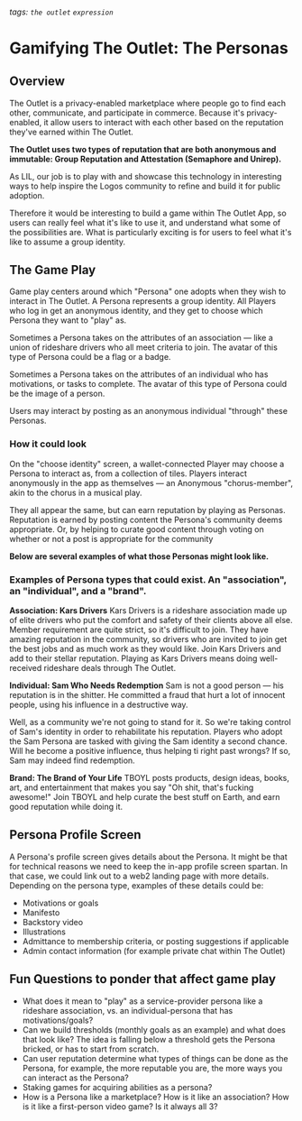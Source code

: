 ###### tags: `the outlet` `expression`
#  Gamifying The Outlet: The Personas

## Overview
The Outlet is a privacy-enabled marketplace where people go to find each other, communicate, and participate in commerce. Because it's privacy-enabled, it allow users to interact with each other based on the reputation they've earned within The Outlet. 

**The Outlet uses two types of reputation that are both anonymous and immutable: Group Reputation and Attestation (Semaphore and Unirep).**

As LIL, our job is to play with and showcase this technology in interesting ways to help inspire the Logos community to refine and build it for public adoption.

Therefore it would be interesting to build a game within The Outlet App, so users can really feel what it's like to use it, and understand what some of the possibilities are. What is particularly exciting is for users to feel what it's like to assume a group identity. 

## The Game Play
Game play centers around which "Persona" one adopts when they wish to interact in The Outlet. A Persona represents a group identity. All Players who log in get an anonymous identity, and they get to choose which Persona they want to "play" as.

Sometimes a Persona takes on the attributes of an association — like a union of rideshare drivers who all meet criteria to join. The avatar of this type of Persona could be a flag or a badge.

Sometimes a Persona takes on the attributes of an individual who has motivations, or tasks to complete. The avatar of this type of Persona could be the image of a person.

Users may interact by posting as an anonymous individual  "through" these Personas.

### How it could look
On the "choose identity" screen, a wallet-connected Player may choose a Persona to interact as, from a collection of tiles. Players interact anonymously in the app as themselves — an Anonymous "chorus-member", akin to the chorus in a musical play. 

They all appear the same, but can earn reputation by playing as Personas. Reputation is earned by posting content the Persona's community deems appropriate. Or, by helping to curate good content through voting on whether or not a post is appropriate for the community 


**Below are several examples of what those Personas might look like.**

### Examples of Persona types that could exist. An "association", an "individual", and a "brand".

**Association: Kars Drivers**
Kars Drivers is a rideshare association made up of elite drivers who put the comfort and safety of their clients above all else. Member requirement are quite strict, so it's difficult to join. They have amazing reputation in the community, so drivers who are invited to join get the best jobs and as much work as they would like. Join Kars Drivers and add to their stellar reputation. Playing as Kars Drivers means doing well-received rideshare deals through The Outlet.

**Individual: Sam Who Needs Redemption**
Sam is not a good person — his reputation is in the shitter. He committed a fraud that hurt a lot of innocent people, using his influence in a destructive way. 

Well, as a community we're not going to stand for it. So we're taking control of Sam's identity in order to rehabilitate his reputation. Players who adopt the Sam Persona are tasked with giving the Sam identity a second chance. Will he become a positive influence, thus helping ti right past wrongs? If so, Sam may indeed find redemption.

**Brand: The Brand of Your Life**
TBOYL posts products, design ideas, books, art, and entertainment that makes you say "Oh shit, that's fucking awesome!" Join TBOYL and help curate the best stuff on Earth, and earn good reputation while doing it.


## Persona Profile Screen
A Persona's profile screen gives details about the Persona. It might be that for technical reasons we need to keep the in-app profile screen spartan. In that case, we could link out to a web2 landing page with more details. Depending on the persona type, examples of these details could be:
- Motivations or goals
- Manifesto
- Backstory video
- Illustrations
- Admittance to membership criteria, or posting suggestions if applicable
- Admin contact information (for example private chat within The Outlet)

## Fun Questions to ponder that affect game play
- What does it mean to "play" as a service-provider persona like a rideshare association, vs. an individual-persona that has motivations/goals?
- Can we build thresholds (monthly goals as an example) and what does that look like? The idea is falling below a threshold gets the Persona bricked, or has to start from scratch.
- Can user reputation determine what types of things can be done as the Persona, for example, the more reputable you are, the more ways you can interact as the Persona?
- Staking games for acquiring abilities as a persona?
- How is a Persona like a marketplace? How is it like an association? How is it like a first-person video game? Is it always all 3?

